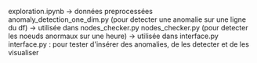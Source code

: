 exploration.ipynb -> données preprocessées
anomaly_detection_one_dim.py (pour detecter une anomalie sur une ligne du df) -> utilisée dans nodes_checker.py
nodes_checker.py (pour detecter les noeuds anormaux sur une heure) -> utilisée dans interface.py
interface.py : pour tester d'insérer des anomalies, de les detecter et de les visualiser

